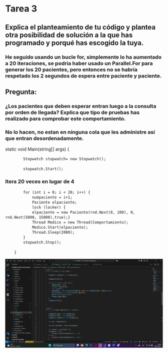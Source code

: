 # Tarea 3


## Explica el planteamiento de tu código y plantea otra posibilidad de solución a la que has programado y porqué has escogido la tuya.
### He seguido usando un bucle for, simplemente lo ha aumentado a 20 iteraciones, se podría haber usado un Parallel.For para generar los 20 pacientes, pero entonces no se habría respetado los 2 segundos de espera entre paciente y paciente.

## Pregunta:
### ¿Los pacientes que deben esperar entran luego a la consulta por orden de llegada? Explica que tipo de pruebas has realizado para comprobar este comportamiento. 
### No lo hacen, no estan en ninguna cola que les administre así que entran desordenadamente.


static void Main(string[] args) {

            Stopwatch stopwatch= new Stopwatch();
            
            stopwatch.Start();
### Itera 20 veces en lugar de 4
            for (int i = 0; i < 20; i++) {
                numpaciente = i+1;
                Paciente elpaciente;
                lock (locker) {
                elpaciente = new Paciente(rnd.Next(0, 100), 0, rnd.Next(5000, 15000),true);}
                Thread Medico = new Thread(Comportamiento);
                Medico.Start(elpaciente);
                Thread.Sleep(2000);                
            }
            stopwatch.Stop();
       
        }

![Imagen_Main](image.png)